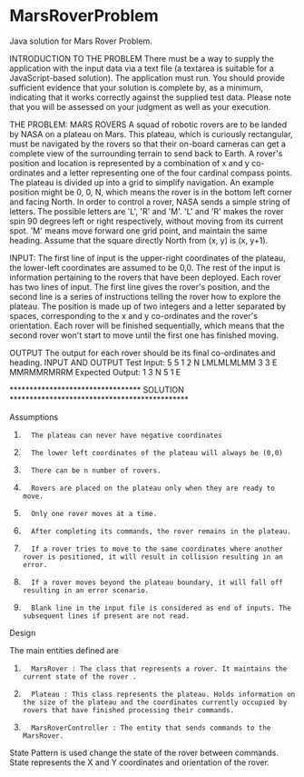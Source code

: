 # MarsRoverProblem
Java solution for Mars Rover Problem.

INTRODUCTION TO THE PROBLEM
There must be a way to supply the application with the input data via a text file (a textarea is suitable for a JavaScript-based solution). The application must run. You should provide sufficient evidence that your solution is complete by, as a minimum, indicating that it works correctly against the supplied test data. Please note that you will be assessed on your judgment as well as your execution.
 
THE PROBLEM: MARS ROVERS
A squad of robotic rovers are to be landed by NASA on a plateau on Mars. This plateau, which is curiously rectangular, must be navigated by the rovers so that their on-board cameras can get a complete view of the surrounding terrain to send back to Earth.
A rover's position and location is represented by a combination of x and y co-ordinates and a letter representing one of the four cardinal compass points. The plateau is divided up into a grid to simplify navigation. An example position might be 0, 0, N, which means the rover is in the bottom left corner and facing North.
In order to control a rover, NASA sends a simple string of letters. The possible letters are 'L', 'R' and 'M'. 'L' and 'R' makes the rover spin 90 degrees left or right respectively, without moving from its current spot. 'M' means move forward one grid point, and maintain the same heading.
Assume that the square directly North from (x, y) is (x, y+1).
 
INPUT:
The first line of input is the upper-right coordinates of the plateau, the lower-left coordinates are assumed to be 0,0.
The rest of the input is information pertaining to the rovers that have been deployed. Each rover has two lines of input. The first line gives the rover's position, and the second line is a series of instructions telling the rover how to explore the plateau.
The position is made up of two integers and a letter separated by spaces, corresponding to the x and y co-ordinates and the rover's orientation.
Each rover will be finished sequentially, which means that the second rover won't start to move until the first one has finished moving.
 
OUTPUT
The output for each rover should be its final co-ordinates and heading.
INPUT AND OUTPUT
Test Input:
5 5
1 2 N
LMLMLMLMM
3 3 E
MMRMMRMRRM
Expected Output:
1 3 N
5 1 E
 
********************************* SOLUTION *********************************************

Assumptions
1)       The plateau can never have negative coordinates
2)       The lower left coordinates of the plateau will always be (0,0)
3)       There can be n number of rovers.
4)       Rovers are placed on the plateau only when they are ready to move.
5)       Only one rover moves at a time.
6)       After completing its commands, the rover remains in the plateau.
7)       If a rover tries to move to the same coordinates where another rover is positioned, it will result in collision resulting in an error.
8)       If a rover moves beyond the plateau boundary, it will fall off resulting in an error scenario.
9)       Blank line in the input file is considered as end of inputs. The subsequent lines if present are not read.
 
Design
 
The main entities defined are
 
1)       MarsRover : The class that represents a rover. It maintains the current state of the rover .
2)       Plateau : This class represents the plateau. Holds information on the size of the plateau and the coordinates currently occupied by rovers that have finished processing their commands.
3)       MarsRoverController : The entity that sends commands to the MarsRover.
 
State Pattern is used change the state of the rover between commands. State represents the X and Y coordinates and orientation of the rover.